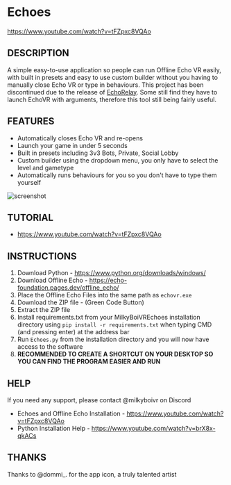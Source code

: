 # **Echoes**
https://www.youtube.com/watch?v=tFZpxc8VQAo
## **DESCRIPTION**

A simple easy-to-use application so people can run Offline Echo VR easily, with built in presets and easy to use custom builder without you having to manually close Echo VR or type in behaviours.
This project has been discontinued due to the release of [EchoRelay](https://github.com/Xenomega/EchoRelay). Some still find they have to launch EchoVR with arguments, therefore this tool still being fairly useful.

## **FEATURES**

* Automatically closes Echo VR and re-opens
* Launch your game in under 5 seconds
* Built in presets including 3v3 Bots, Private, Social Lobby
* Custom builder using the dropdown menu, you only have to select the level and gametype
* Automatically runs behaviours for you so you don't have to type them yourself

![screenshot](https://github.com/MilkyBoiVR/Echoes/assets/111146381/b8c955cd-1b4b-4925-ab1b-38816264f5b1)

## **TUTORIAL**

* https://www.youtube.com/watch?v=tFZpxc8VQAo

## **INSTRUCTIONS**

1. Download Python - https://www.python.org/downloads/windows/
2. Download Offline Echo - https://echo-foundation.pages.dev/offline_echo/
3. Place the Offline Echo Files into the same path as ```echovr.exe```
4. Download the ZIP file - (Green Code Button)
5. Extract the ZIP file
6. Install requirements.txt from your MilkyBoiVREchoes installation directory using ```pip install -r requirements.txt``` when typing CMD (and pressing enter) at the address bar
7. Run ```Echoes.py``` from the installation directory and you will now have access to the software
8. **RECOMMENDED TO CREATE A SHORTCUT ON YOUR DESKTOP SO YOU CAN FIND THE PROGRAM EASIER AND RUN**

## **HELP**

If you need any support, please contact @milkyboivr on Discord
* Echoes and Offline Echo Installation - https://www.youtube.com/watch?v=tFZpxc8VQAo
* Python Installation Help - https://www.youtube.com/watch?v=brX8x-qkACs

## **THANKS**

Thanks to @dommi_. for the app icon, a truly talented artist
